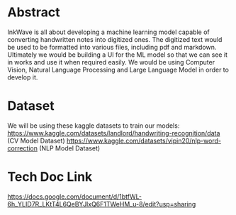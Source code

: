 # Abstract
InkWave is all about developing a machine learning model capable of converting handwritten notes into digitized ones. The digitized text would be used to be formatted into various files, including pdf and markdown. Ultimately we would be building a UI for the ML model so that we can see it in works and use it when required easily. We would be using Computer Vision, Natural Language Processing and Large Language Model in order to develop it. 
# Dataset
We will be using these kaggle datasets to train our models: https://www.kaggle.com/datasets/landlord/handwriting-recognition/data (CV Model Dataset)
https://www.kaggle.com/datasets/vipin20/nlp-word-correction (NLP Model Dataset)

# Tech Doc Link
https://docs.google.com/document/d/1btfWL-6h_YLID7R_LKtT4L6QeBYJlxQ6F1TWeHM_u-8/edit?usp=sharing
